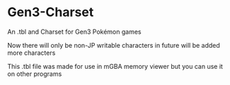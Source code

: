 # Gen3-Charset
An .tbl and Charset for Gen3 Pokémon games

Now there will only be non-JP writable characters in future will be added more characters

This .tbl file was made for use in mGBA memory viewer but you can use it on other programs
